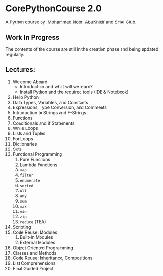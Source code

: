 # CorePythonCourse 2.0
A Python course by ['Mohammad Noor' AbuKhleif](http://www.abukhleif.com/) and SHAI Club.

## Work In Progress
The contents of the course are still in the creation phase and being updated regularly.

## Lectures:
1. Welcome Aboard
    - Introduction and what will we learn?
    - Install Python and the required tools (IDE & Notebook)
1. Hello Python
1. Data Types, Variables, and Constants
1. Expressions, Type Conversion, and Comments
1. Introduction to Strings and F-Strings
1. Functions
1. Conditionals and if Statements
1. While Loops
1. Lists and Tuples
1. For Loops
1. Dictionaries
1. Sets
1. Functional Programming
    1. Pure Functions
    1. Lambda Functions
    1. `map`
    1. `filter`
    1. `enumerate`
    1. `sorted`
    1. `all`
    1. `any`
    1. `sum`
    1. `max`
    1. `min`
    1. `zip`
    1. `reduce` (TBA)
1. Scripting
1. Code Reuse: Modules
    1. Built-in Modules
    1. External Modules
1. Object Oriented Programming
1. Classes and Methods
1. Code Reuse: Inheritance, Compositions
1. List Comprehensions
1. Final Guided Project
